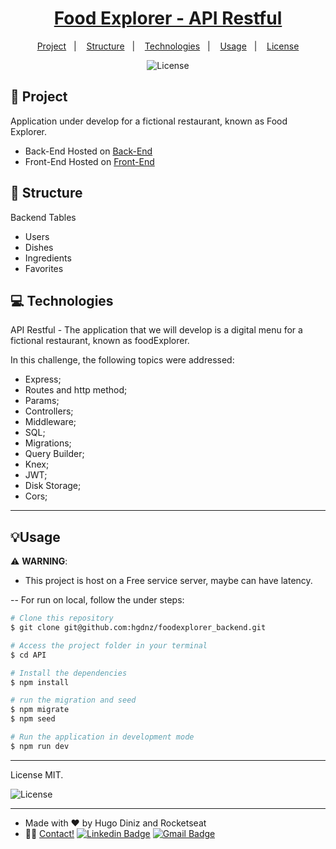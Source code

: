 <h1 align="center">
    <a href="#"> Food Explorer - API Restful</a>
</h1>

<p align="center">
  <a href="#project">Project</a>&nbsp;&nbsp;&nbsp;|&nbsp;&nbsp;&nbsp;
  <a href="#structure">Structure</a>&nbsp;&nbsp;&nbsp;|&nbsp;&nbsp;&nbsp;
  <a href="#technologies">Technologies</a>&nbsp;&nbsp;&nbsp;|&nbsp;&nbsp;&nbsp;
  <a href="#usage">Usage</a>&nbsp;&nbsp;&nbsp;|&nbsp;&nbsp;&nbsp;
  <a href="#license">License</a>
</p>

<p align="center">
  <img alt="License" src="https://img.shields.io/static/v1?label=license&message=MIT&color=49AA26&labelColor=000000">
</p>

<h2 id="project">📁 Project</h2>

Application under develop for a fictional restaurant, known as Food Explorer.

- Back-End Hosted on [Back-End](https://api-foodexplorer-wp6b.onrender.com/)
- Front-End Hosted on [Front-End](https://foodexplorer-hgdnz.netlify.app/)

<h2 id="structure">📌 Structure</h2>

Backend Tables

- Users
- Dishes
- Ingredients
- Favorites

<h2 id="technologies">💻 Technologies</h2>

API Restful - The application that we will develop is a digital menu for a fictional restaurant, known as foodExplorer.

In this challenge, the following topics were addressed:

- Express;
- Routes and http method;
- Params;
- Controllers;
- Middleware;
- SQL;
- Migrations;
- Query Builder;
- Knex;
- JWT;
- Disk Storage;
- Cors;

---

<h2 id="usage">💡Usage</h2>

⚠️ **WARNING**:

- This project is host on a Free service server, maybe can have latency.

-- For run on local, follow the under steps:

```bash
# Clone this repository
$ git clone git@github.com:hgdnz/foodexplorer_backend.git

# Access the project folder in your terminal
$ cd API

# Install the dependencies
$ npm install

# run the migration and seed
$ npm migrate
$ npm seed

# Run the application in development mode
$ npm run dev
```

---

License MIT.

<p align="left">
  <img alt="License" src="https://img.shields.io/static/v1?label=license&message=MIT&color=49AA26&labelColor=000000">
</p>

---

- Made with ❤️ by Hugo Diniz and Rocketseat
- 👋🏽 [Contact!](https://www.linkedin.com/in/hugodnz/)
  [![Linkedin Badge](https://img.shields.io/badge/-HugoDiniz-blue?style=flat-square&logo=Linkedin&logoColor=white&link=https://www.linkedin.com/in/exodo-gurgel/)](https://www.linkedin.com/in/hugodnz/)
  [![Gmail Badge](https://img.shields.io/badge/-diniz.hg@gmail.com-c14438?style=flat-square&logo=Gmail&logoColor=white&link=mailto:diniz.hg@gmail.com)](mailto:diniz.hg@gmail.com)
